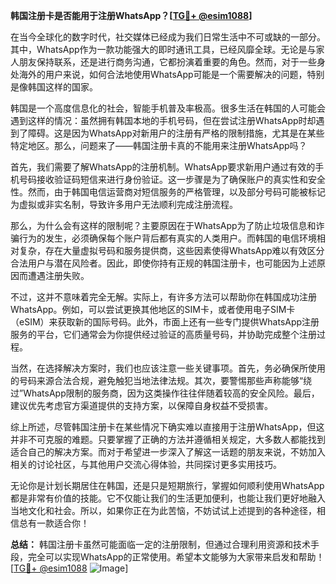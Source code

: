 **韩国注册卡是否能用于注册WhatsApp？[[TG💪+ @esim1088](https://t.me/s/esim1088)]**

在当今全球化的数字时代，社交媒体已经成为我们日常生活中不可或缺的一部分。其中，WhatsApp作为一款功能强大的即时通讯工具，已经风靡全球。无论是与家人朋友保持联系，还是进行商务沟通，它都扮演着重要的角色。然而，对于一些身处海外的用户来说，如何合法地使用WhatsApp可能是一个需要解决的问题，特别是像韩国这样的国家。

韩国是一个高度信息化的社会，智能手机普及率极高。很多生活在韩国的人可能会遇到这样的情况：虽然拥有韩国本地的手机号码，但在尝试注册WhatsApp时却遇到了障碍。这是因为WhatsApp对新用户的注册有严格的限制措施，尤其是在某些特定地区。那么，问题来了——韩国注册卡真的不能用来注册WhatsApp吗？

首先，我们需要了解WhatsApp的注册机制。WhatsApp要求新用户通过有效的手机号码接收验证码短信来进行身份验证。这一步骤是为了确保账户的真实性和安全性。然而，由于韩国电信运营商对短信服务的严格管理，以及部分号码可能被标记为虚拟或非实名制，导致许多用户无法顺利完成注册流程。

那么，为什么会有这样的限制呢？主要原因在于WhatsApp为了防止垃圾信息和诈骗行为的发生，必须确保每个账户背后都有真实的人类用户。而韩国的电信环境相对复杂，存在大量虚拟号码和服务提供商，这些因素使得WhatsApp难以有效区分合法用户与潜在风险者。因此，即使你持有正规的韩国注册卡，也可能因为上述原因而遭遇注册失败。

不过，这并不意味着完全无解。实际上，有许多方法可以帮助你在韩国成功注册WhatsApp。例如，可以尝试更换其他地区的SIM卡，或者使用电子SIM卡（eSIM）来获取新的国际号码。此外，市面上还有一些专门提供WhatsApp注册服务的平台，它们通常会为你提供经过验证的高质量号码，并协助完成整个注册过程。

当然，在选择解决方案时，我们也应该注意一些关键事项。首先，务必确保所使用的号码来源合法合规，避免触犯当地法律法规。其次，要警惕那些声称能够“绕过”WhatsApp限制的服务商，因为这类操作往往伴随着较高的安全风险。最后，建议优先考虑官方渠道提供的支持方案，以保障自身权益不受损害。

综上所述，尽管韩国注册卡在某些情况下确实难以直接用于注册WhatsApp，但这并非不可克服的难题。只要掌握了正确的方法并遵循相关规定，大多数人都能找到适合自己的解决方案。而对于希望进一步深入了解这一话题的朋友来说，不妨加入相关的讨论社区，与其他用户交流心得体验，共同探讨更多实用技巧。

无论你是计划长期居住在韩国，还是只是短期旅行，掌握如何顺利使用WhatsApp都是非常有价值的技能。它不仅能让我们的生活更加便利，也能让我们更好地融入当地文化和社会。所以，如果你正在为此苦恼，不妨试试上述提到的各种途径，相信总有一款适合你！

**总结：** 韩国注册卡虽然可能面临一定的注册限制，但通过合理利用资源和技术手段，完全可以实现WhatsApp的正常使用。希望本文能够为大家带来启发和帮助！[[TG💪+ @esim1088](https://t.me/s/esim1088) ![Image](https://i.postimg.cc/4NQfJmqS/Snipaste-2025-05-13-00-14-12.png)]